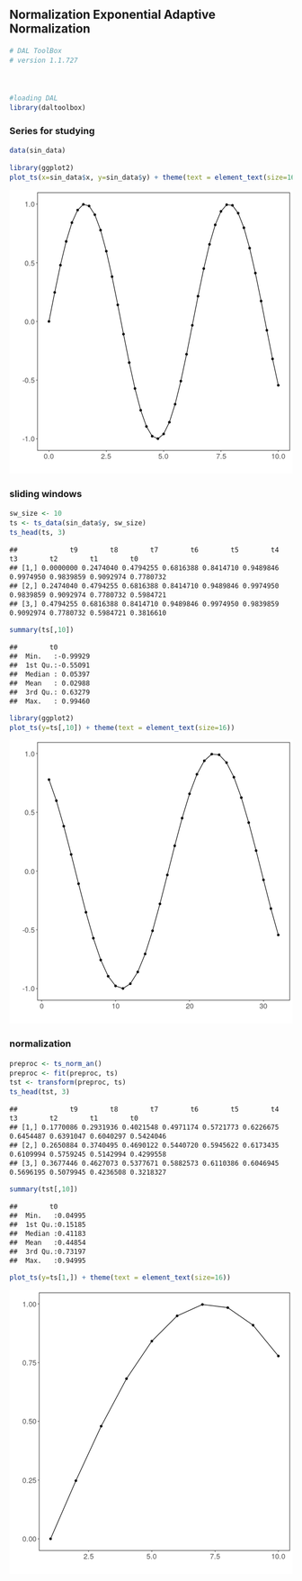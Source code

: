 ## Normalization Exponential Adaptive Normalization


```r
# DAL ToolBox
# version 1.1.727



#loading DAL
library(daltoolbox) 
```

### Series for studying


```r
data(sin_data)
```


```r
library(ggplot2)
plot_ts(x=sin_data$x, y=sin_data$y) + theme(text = element_text(size=16))
```

![plot of chunk unnamed-chunk-3](fig/ts_norm_an/unnamed-chunk-3-1.png)

### sliding windows


```r
sw_size <- 10
ts <- ts_data(sin_data$y, sw_size)
ts_head(ts, 3)
```

```
##             t9        t8        t7        t6        t5        t4        t3        t2        t1        t0
## [1,] 0.0000000 0.2474040 0.4794255 0.6816388 0.8414710 0.9489846 0.9974950 0.9839859 0.9092974 0.7780732
## [2,] 0.2474040 0.4794255 0.6816388 0.8414710 0.9489846 0.9974950 0.9839859 0.9092974 0.7780732 0.5984721
## [3,] 0.4794255 0.6816388 0.8414710 0.9489846 0.9974950 0.9839859 0.9092974 0.7780732 0.5984721 0.3816610
```

```r
summary(ts[,10])
```

```
##        t0          
##  Min.   :-0.99929  
##  1st Qu.:-0.55091  
##  Median : 0.05397  
##  Mean   : 0.02988  
##  3rd Qu.: 0.63279  
##  Max.   : 0.99460
```


```r
library(ggplot2)
plot_ts(y=ts[,10]) + theme(text = element_text(size=16))
```

![plot of chunk unnamed-chunk-5](fig/ts_norm_an/unnamed-chunk-5-1.png)

### normalization


```r
preproc <- ts_norm_an()
preproc <- fit(preproc, ts)
tst <- transform(preproc, ts)
ts_head(tst, 3)
```

```
##             t9        t8        t7        t6        t5        t4        t3        t2        t1        t0
## [1,] 0.1770086 0.2931936 0.4021548 0.4971174 0.5721773 0.6226675 0.6454487 0.6391047 0.6040297 0.5424046
## [2,] 0.2650884 0.3740495 0.4690122 0.5440720 0.5945622 0.6173435 0.6109994 0.5759245 0.5142994 0.4299558
## [3,] 0.3677446 0.4627073 0.5377671 0.5882573 0.6110386 0.6046945 0.5696195 0.5079945 0.4236508 0.3218327
```

```r
summary(tst[,10])
```

```
##        t0         
##  Min.   :0.04995  
##  1st Qu.:0.15185  
##  Median :0.41183  
##  Mean   :0.44854  
##  3rd Qu.:0.73197  
##  Max.   :0.94995
```

```r
plot_ts(y=ts[1,]) + theme(text = element_text(size=16))
```

![plot of chunk unnamed-chunk-6](fig/ts_norm_an/unnamed-chunk-6-1.png)


